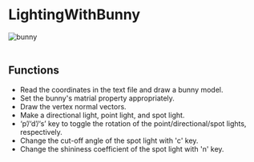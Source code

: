 # LightingWithBunny
![bunny](https://user-images.githubusercontent.com/42207679/53178383-17161300-3635-11e9-82df-9803eee73e39.JPG)  
<br>
## Functions
+ Read the coordinates in the text file and draw a bunny model.
+ Set the bunny's matrial property appropriately.
+ Draw the vertex normal vectors.
+ Make a directional light, point light, and spot light.
+ ‘p’/‘d’/‘s’ key to toggle the rotation of the point/directional/spot lights, respectively.
+ Change the cut-off angle of the spot light with 'c' key.
+ Change the shininess coefficient of the spot light with 'n' key.
